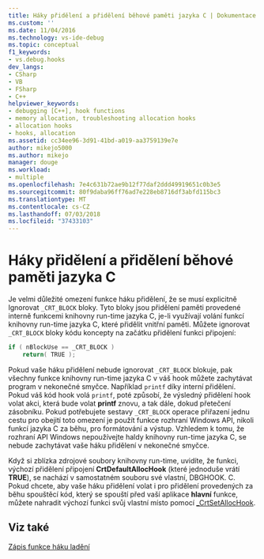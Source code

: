 ```yaml
---
title: Háky přidělení a přidělení běhové paměti jazyka C | Dokumentace Microsoftu
ms.custom: ''
ms.date: 11/04/2016
ms.technology: vs-ide-debug
ms.topic: conceptual
f1_keywords:
- vs.debug.hooks
dev_langs:
- CSharp
- VB
- FSharp
- C++
helpviewer_keywords:
- debugging [C++], hook functions
- memory allocation, troubleshooting allocation hooks
- allocation hooks
- hooks, allocation
ms.assetid: cc34ee96-3d91-41bd-a019-aa3759139e7e
author: mikejo5000
ms.author: mikejo
manager: douge
ms.workload:
- multiple
ms.openlocfilehash: 7e4c631b72ae9b12f77daf2ddd49919651c0b3e5
ms.sourcegitcommit: 80f9daba96ff76ad7e228eb8716df3abfd115bc3
ms.translationtype: MT
ms.contentlocale: cs-CZ
ms.lasthandoff: 07/03/2018
ms.locfileid: "37433103"
---
```

# <a name="allocation-hooks-and-c-run-time-memory-allocations"></a>Háky přidělení a přidělení běhové paměti jazyka C
Je velmi důležité omezení funkce háku přidělení, že se musí explicitně Ignorovat `_CRT_BLOCK` bloky. Tyto bloky jsou přidělení paměti provedené interně funkcemi knihovny run-time jazyka C, je-li využívají volání funkcí knihovny run-time jazyka C, které přidělit vnitřní paměti. Můžete ignorovat `_CRT_BLOCK` bloky kódu koncepty na začátku přidělení funkci připojení:  
  
```cpp
if ( nBlockUse == _CRT_BLOCK )  
    return( TRUE );  
```  
  
 Pokud vaše háku přidělení nebude ignorovat `_CRT_BLOCK` blokuje, pak všechny funkce knihovny run-time jazyka C v váš hook můžete zachytávat program v nekonečné smyčce. Například `printf` díky interní přidělení. Pokud váš kód hook volá `printf`, poté způsobí, že výsledný přidělení hook volat akci, která bude volat **printf** znovu, a tak dále, dokud přetečení zásobníku. Pokud potřebujete sestavy `_CRT_BLOCK` operace přiřazení jednu cestu pro obejití toto omezení je použít funkce rozhraní Windows API, nikoli funkcí jazyka C za běhu, pro formátování a výstup. Vzhledem k tomu, že rozhraní API Windows nepoužívejte haldy knihovny run-time jazyka C, se nebude zachytávat vaše háku přidělení v nekonečné smyčce.  
  
 Když si zblízka zdrojové soubory knihovny run-time, uvidíte, že funkci, výchozí přidělení připojení **CrtDefaultAllocHook** (které jednoduše vrátí **TRUE**), se nachází v samostatném souboru své vlastní, DBGHOOK. C. Pokud chcete, aby vaše háku přidělení volat i pro přidělení provedených za běhu spouštěcí kód, který se spouští před vaší aplikace **hlavní** funkce, můžete nahradit výchozí funkci svůj vlastní místo pomocí [_CrtSetAllocHook](/cpp/c-runtime-library/reference/crtsetallochook).  
  
## <a name="see-also"></a>Viz také  
 [Zápis funkce háku ladění](../debugger/debug-hook-function-writing.md)   

